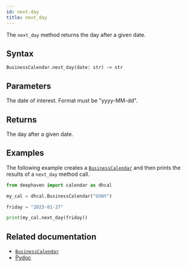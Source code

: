 ```yaml
---
id: next-day
title: next_day
---
```


The `next_day` method returns the day after a given date.

## Syntax

```
BusinessCalendar.next_day(date: str) -> str
```

## Parameters

<ParamTable>
<Param name="date" type="str">

The date of interest. Format must be "yyyy-MM-dd".

</Param>
</ParamTable>

## Returns

The day after a given date.

## Examples

The following example creates a [`BusinessCalendar`](../business-calendar/BusinessCalendar.md) and then prints the results of a `next_day` method call.

```python skip-test
from deephaven import calendar as dhcal

my_cal = dhcal.BusinessCalendar("USNY")

friday = "2023-01-27"

print(my_cal.next_day(friday))
```

## Related documentation

- [`BusinessCalendar`](../business-calendar/BusinessCalendar.md)
- [Pydoc](https://deephaven.io/core/pydoc/code/deephaven.calendar.html#deephaven.calendar.Calendar.next_day)
